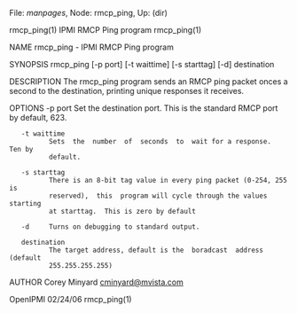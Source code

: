 File: *manpages*,  Node: rmcp_ping,  Up: (dir)

rmcp_ping(1)                IPMI RMCP Ping program                rmcp_ping(1)



NAME
       rmcp_ping - IPMI RMCP Ping program


SYNOPSIS
       rmcp_ping [-p port] [-t waittime] [-s starttag] [-d] destination


DESCRIPTION
       The  rmcp_ping  program sends an RMCP ping packet onces a second to the
       destination, printing unique responses it receives.


OPTIONS
       -p port
              Set the destination port.  This is the  standard  RMCP  port  by
              default, 623.

       -t waittime
              Sets  the  number  of  seconds  to  wait for a response.  Ten by
              default.

       -s starttag
              There is an 8-bit tag value in every ping packet (0-254, 255  is
              reserved),  this  program will cycle through the values starting
              at starttag.  This is zero by default

       -d     Turns on debugging to standard output.

       destination
              The target address, default is the  boradcast  address  (default
              255.255.255.255)


AUTHOR
       Corey Minyard <cminyard@mvista.com>



OpenIPMI                           02/24/06                       rmcp_ping(1)
